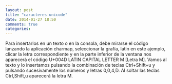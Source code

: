 ```yaml
---
layout: post
title: "caracteres-unicode"
date: 2014-01-27 18:50
comments: true
categories: 
---
```

Para insertarlos en un texto o en la consola, debe mirarse el código lanzando la aplicación charmap, seleccionar la grafía, latin en este ajemplo, clicar la letra correspondiente y en la parte inferior de la ventana nos aparecerá el código U+004D LATIN CAPITAL LETTER M [Letra M]. Vamos al texto y lo insertamos pulsando la combinación de teclas Ctrl+Shift+u y pulsando sucesivamente los números y letras 0,0,4,D. Al soltar las teclas Ctrl,Shift,u aparecerá la letra M.

